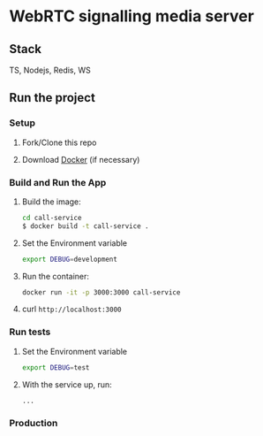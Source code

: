 # WebRTC signalling media server

## Stack

TS, Nodejs, Redis, WS

## Run the project

### Setup

1. Fork/Clone this repo

1. Download [Docker](https://docs.docker.com/docker-for-mac/install/) (if necessary)

### Build and Run the App

1. Build the image:
  
    ```sh
    cd call-service
    $ docker build -t call-service .
    ```

1. Set the Environment variable

    ```sh
    export DEBUG=development
    ```

1. Run the container:

    ```sh
    docker run -it -p 3000:3000 call-service
    ```

1. curl `http://localhost:3000`

### Run tests

1. Set the Environment variable

    ```sh
    export DEBUG=test
    ```

1. With the service up, run:

    ```sh
    ...
    ```

### Production
